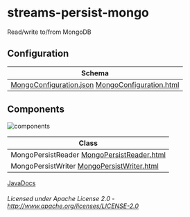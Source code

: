 streams-persist-mongo
=====================

Read/write to/from MongoDB

## Configuration

| Schema |
|--------|
| [MongoConfiguration.json](org/apache/streams/mongo/MongoConfiguration.json "MongoConfiguration.json") [MongoConfiguration.html](apidocs/org/apache/streams/mongo/MongoConfiguration.html "javadoc") |

## Components

![components](components.dot.svg "Components")

| Class | 
|-------|
| MongoPersistReader [MongoPersistReader.html](apidocs/org/apache/streams/mongo/MongoPersistReader.html "javadoc") 
| MongoPersistWriter [MongoPersistWriter.html](apidocs/org/apache/streams/mongo/MongoPersistWriter.html "javadoc") 
    
[JavaDocs](apidocs/index.html "JavaDocs")

###### Licensed under Apache License 2.0 - http://www.apache.org/licenses/LICENSE-2.0
